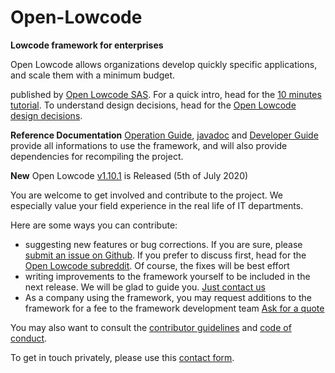 # Open-Lowcode
**Lowcode framework for enterprises**

Open Lowcode allows organizations develop quickly specific applications, and scale them with a minimum budget. 

published by [Open Lowcode SAS](https://openlowcode.com). For a quick intro, head for the [10 minutes tutorial](https://openlowcode.com/10-minutes-open-lowcode-tutorial/). To understand design decisions, head for the [Open Lowcode design decisions](https://openlowcode.com/open-lowcode-design-decisions/). 

**Reference Documentation** [Operation Guide](https://github.com/openlowcode/Open-Lowcode/wiki/Open-Lowcode-Operation-Guide), [javadoc](https://openlowcode.org/javadoc/) and [Developer Guide](https://github.com/openlowcode/Open-Lowcode/wiki/Open--Lowcode-Developper-Guide) provide all informations to use the framework, and will also provide dependencies for recompiling the project.

**New** Open Lowcode [v1.10.1](https://github.com/openlowcode/Open-Lowcode/releases/tag/v1.10.1) is Released (5th of July 2020)

You are welcome to get involved and contribute to the project. We especially value your field experience in the real life of IT departments. 

Here are some ways you can contribute:
* suggesting new features or bug corrections. If you are sure, please [submit an issue on Github](https://github.com/openlowcode/Open-Lowcode/issues). If you prefer to discuss first, head for the [Open Lowcode subreddit](https://www.reddit.com/r/OpenLowcode/). Of course, the fixes will be best effort
* writing improvements to the framework yourself to be included in the next release. We will be glad to guide you. [Just contact us](https://openlowcode.com/contact/)
* As a company using the framework, you may request additions to the framework for a fee to the framework development team [Ask for a quote](https://openlowcode.com/contact/)

You may also want to consult the [contributor guidelines](https://github.com/openlowcode/Open-Lowcode/blob/master/CONTRIBUTING.md) and [code of conduct](https://github.com/openlowcode/Open-Lowcode/blob/master/CODE_OF_CONDUCT.md).

To get in touch privately, please use this [contact form](https://openlowcode.com/contact/).
